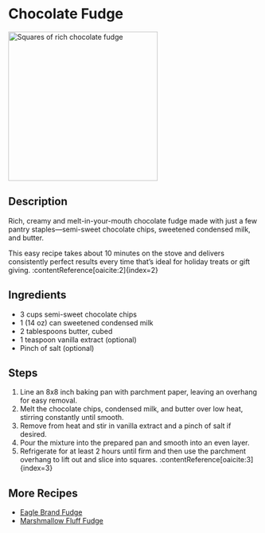 <!DOCTYPE html>
<html lang="en">
<head>
  <meta charset="UTF-8">
  <title>Recipes</title>
</head>
<body>
  <!-- Main Heading -->
  <h1>Chocolate Fudge</h1>

  <!-- Image with alt -->
  <img src="https://insanelygoodrecipes.com/wp-content/uploads/2024/12/chocolate-fudge.jpg" 
       alt="Squares of rich chocolate fudge" width="300">

  <!-- Description -->
  <h2>Description</h2>
  <p>Rich, creamy and melt-in-your-mouth chocolate fudge made with just a few pantry staples—semi-sweet chocolate chips, sweetened condensed milk, and butter.</p>
  <p>This easy recipe takes about 10 minutes on the stove and delivers consistently perfect results every time that’s ideal for holiday treats or gift giving. :contentReference[oaicite:2]{index=2}</p>

  <!-- Ingredients -->
  <h2>Ingredients</h2>
  <ul>
    <li>3 cups semi-sweet chocolate chips</li>
    <li>1 (14 oz) can sweetened condensed milk</li>
    <li>2 tablespoons butter, cubed</li>
    <li>1 teaspoon vanilla extract (optional)</li>
    <li>Pinch of salt (optional)</li>
  </ul>

  <!-- Steps -->
  <h2>Steps</h2>
  <ol>
    <li>Line an 8x8 inch baking pan with parchment paper, leaving an overhang for easy removal.</li>
    <li>Melt the chocolate chips, condensed milk, and butter over low heat, stirring constantly until smooth.</li>
    <li>Remove from heat and stir in vanilla extract and a pinch of salt if desired.</li>
    <li>Pour the mixture into the prepared pan and smooth into an even layer.</li>
    <li>Refrigerate for at least 2 hours until firm and then use the parchment overhang to lift out and slice into squares. :contentReference[oaicite:3]{index=3}</li>
  </ol>

  <!-- More Recipes -->
  <h2>More Recipes</h2>
  <ul>
    <li><a href="#">Eagle Brand Fudge</a></li>
    <li><a href="#">Marshmallow Fluff Fudge</a></li>
  </ul>
</body>
</html>
